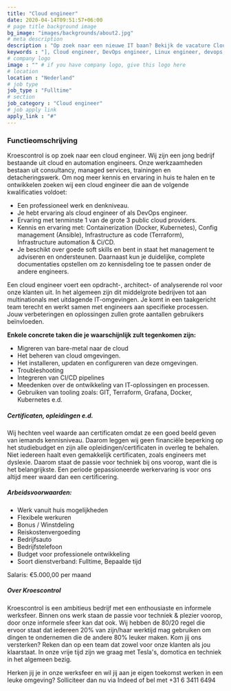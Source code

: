 ```yaml
---
title: "Cloud engineer"
date: 2020-04-14T09:51:57+06:00
# page title background image
bg_image: "images/backgrounds/about2.jpg"
# meta description
description : "Op zoek naar een nieuwe IT baan? Bekijk de vacature Cloud engineer van Kroescontrol. Bekijk welke vacatures er open staan en solliciteer direct!"
keywords : "], Cloud engineer, DevOps engineer, Linux engineer, devops, cloud, linux, engineer, vacature, solliciteer, nederland, gelderland, apeldoorn, deventer, zutphen, ["
# company logo
image : "" # if you have company logo, give this logo here
# location
location : "Nederland"
# job type
job_type : "Fulltime"
# section
job_category : "Cloud engineer"
# job apply link
apply_link : "#"
---
```

### Functieomschrijving
Kroescontrol is op zoek naar een cloud engineer. Wij zijn een jong bedrijf bestaande uit cloud en automation engineers. Onze werkzaamheden bestaan uit consultancy, managed services, trainingen en detacheringswerk. Om nog meer kennis en ervaring in huis te halen en te ontwikkelen zoeken wij een cloud engineer die aan de volgende kwalificaties voldoet:

* Een professioneel werk en denkniveau.
* Je hebt ervaring als cloud engineer of als DevOps engineer.
* Ervaring met tenminste 1 van de grote 3 public cloud providers.
* Kennis en ervaring met: Containerization (Docker, Kubernetes), Config management (Ansible), Infrastructure as code (Terraform), Infrastructure automation & Ci/CD.
* Je beschikt over goede soft skills en bent in staat het management te adviseren en ondersteunen. Daarnaast kun je duidelijke, complete documentaties opstellen om zo kennisdeling toe te passen onder de andere engineers.


Een cloud engineer voert een opdracht-, architect- of analyserende rol voor onze klanten uit. In het algemeen zijn dit middelgrote bedrijven tot aan multinationals met uitdagende IT-omgevingen. Je komt in een taakgericht team terecht en werkt samen met engineers aan specifieke processen. Jouw verbeteringen en oplossingen zullen grote aantallen gebruikers beïnvloeden.

**Enkele concrete taken die je waarschijnlijk zult tegenkomen zijn:**

* Migreren van bare-metal naar de cloud
* Het beheren van cloud omgevingen.
* Het installeren, updaten en configureren van deze omgevingen.
* Troubleshooting
* Integreren van CI/CD pipelines
* Meedenken over de ontwikkeling van IT-oplossingen en processen.
* Gebruiken van tooling zoals: GIT, Terraform, Grafana, Docker, Kubernetes e.d.

##### Certificaten, opleidingen e.d.

Wij hechten veel waarde aan certificaten omdat ze een goed beeld geven van iemands kennisniveau. Daarom leggen wij geen financiële beperking op het studiebudget en zijn alle opleidingen/certificaten in overleg te behalen. Niet iedereen haalt even gemakkelijk certificaten, zoals engineers met dyslexie. Daarom staat de passie voor techniek bij ons voorop, want die is het belangrijkste. Een periode gepassioneerde werkervaring is voor ons altijd meer waard dan een certificering.


##### Arbeidsvoorwaarden:

* Werk vanuit huis mogelijkheden
* Flexibele werkuren
* Bonus / Winstdeling
* Reiskostenvergoeding
* Bedrijfsauto
* Bedrijfstelefoon
* Budget voor professionele ontwikkeling
* Soort dienstverband: Fulltime, Bepaalde tijd

Salaris: €5.000,00 per maand

##### Over Kroescontrol

Kroescontrol is een ambitieus bedrijf met een enthousiaste en informele werksfeer. Binnen ons werk staan de passie voor techniek & plezier voorop, door onze informele sfeer kan dat ook. Wij hebben de 80/20 regel die ervoor staat dat iedereen 20% van zijn/haar werktijd mag gebruiken om dingen te ondernemen die de andere 80% leuker maken. Kom jij ons versterken? Reken dan op een team dat zowel voor onze klanten als jou klaarstaat. In onze vrije tijd zijn we graag met Tesla's, domotica en techniek in het algemeen bezig.

Herken jij je in onze werksfeer en wil jij aan je eigen toekomst werken in een leuke omgeving? Solliciteer dan nu via Indeed of bel met +31 6 3411 6494
